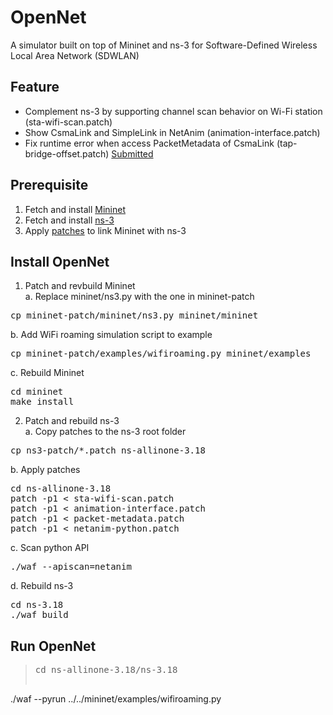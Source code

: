 OpenNet
=======
A simulator built on top of Mininet and ns-3 for Software-Defined Wireless Local Area Network (SDWLAN)

Feature
-------
* Complement ns-3 by supporting channel scan behavior on Wi-Fi station (sta-wifi-scan.patch)
* Show CsmaLink and SimpleLink in NetAnim (animation-interface.patch)
* Fix runtime error when access PacketMetadata of CsmaLink (tap-bridge-offset.patch) [Submitted]("https://www.nsnam.org/bugzilla/show_bug.cgi?id=1787", "ns-3 bugzilla issue 1787")

Prerequisite
------------
1. Fetch and install [Mininet](https://github.com/mininet/mininet "Mininet")
2. Fetch and install [ns-3](http://www.nsnam.org/ns-3-18 "ns-3.18")
3. Apply [patches](https://github.com/mininet/mininet/wiki/Link-modeling-using-ns-3 "Link modeling using ns-3") to link Mininet with ns-3

Install OpenNet
--------------------
1. Patch and revbuild Mininet <br/>
a. Replace mininet/ns3.py with the one in mininet-patch
<pre>cp mininet-patch/mininet/ns3.py mininet/mininet</pre>
b. Add WiFi roaming simulation script to example
<pre>cp mininet-patch/examples/wifiroaming.py mininet/examples</pre>
c. Rebuild Mininet <br/>
<pre>cd mininet <br/>make install</pre>

2. Patch and rebuild ns-3 <br/>
a. Copy patches to the ns-3 root folder
<pre>cp ns3-patch/*.patch ns-allinone-3.18</pre>
b. Apply patches
<pre>cd ns-allinone-3.18
patch -p1 &lt; sta-wifi-scan.patch
patch -p1 &lt; animation-interface.patch
patch -p1 &lt; packet-metadata.patch
patch -p1 &lt; netanim-python.patch</pre>
c. Scan python API
<pre>./waf --apiscan=netanim</pre>
d. Rebuild ns-3
<pre>cd ns-3.18
./waf build</pre>

Run OpenNet
-----------
> <pre>cd ns-allinone-3.18/ns-3.18
./waf --pyrun ../../mininet/examples/wifiroaming.py
</pre>
